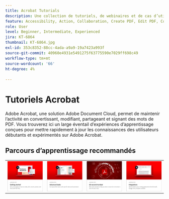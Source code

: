 ```yaml
---
title: Acrobat Tutorials
description: Une collection de tutoriels, de webinaires et de cas d’utilisation pour Adobe Acrobat
feature: Accessibility, Action, Collaboration, Create PDF, Edit PDF, Convert PDF, Deploy, Mobile, Optimize PDF, Security, Workflow, Workspace, Skill Builder, Sign, Form
role: User
level: Beginner, Intermediate, Experienced
jira: KT-6864
thumbnail: KT-6864.jpg
exl-id: 353c8352-88cc-4ada-a9a9-19a7423a993f
source-git-commit: 40960e4931e5491275f63775590e7029ff698c49
workflow-type: tm+mt
source-wordcount: '66'
ht-degree: 4%

---
```


# Tutoriels Acrobat

Adobe Acrobat, une solution Adobe Document Cloud, permet de maintenir l’activité en convertissant, modifiant, partageant et signant des mots de PDF. Vous trouverez ici un large éventail d’expériences d’apprentissage conçues pour mettre rapidement à jour les connaissances des utilisateurs débutants et expérimentés sur Adobe Acrobat.

<div id="recs-overview-body-1"></div>
<div id="recs-overview-body-2"></div>
<div id="recs-overview-body-3"></div>
<div id="recs-overview-body-4"></div>
<div id="recs-overview-body-5"></div>
<div id="recs-overview-body-6"></div>

## Parcours d’apprentissage recommandés

<table style="table-layout:fixed">
<tr>
  <td>
    <a href="getting-started/getting-started-overview.md">
      <img alt="Prise en main" src="assets/start.png" />
    </a>
  </td>
  <td>
    <a href="advanced-tasks/advanced-tasks-overview.md">
      <img alt="Tâches avancées" src="assets/advanced-tasks.png" />
    </a>
  </td>
  <td>
    <a href="60-second/60-second-overview.md">
      <img alt="Acrobat 60 secondes" src="assets/60-sec.png" />
    </a>
  </td>
  <td>
    <a href="integrate/integrate-overview.md">
      <img alt="Intégrations" src="assets/integrations.png" />
    </a>
  </td>
</tr>
</table>
